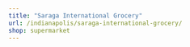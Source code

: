 ```yaml
---
title: "Saraga International Grocery"
url: /indianapolis/saraga-international-grocery/
shop: supermarket
---
```

